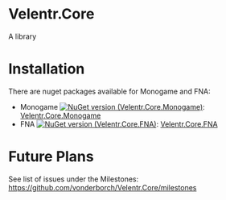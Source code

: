 # Velentr.Core
A library

# Installation
There are nuget packages available for Monogame and FNA:
- Monogame [![NuGet version (Velentr.Core.Monogame)](https://img.shields.io/nuget/v/Velentr.Core.Monogame.svg?style=flat-square)](https://www.nuget.org/packages/Velentr.Core.Monogame/): [Velentr.Core.Monogame](https://www.nuget.org/packages/Velentr.Core.Monogame/)
- FNA [![NuGet version (Velentr.Core.FNA)](https://img.shields.io/nuget/v/Velentr.Core.FNA.svg?style=flat-square)](https://www.nuget.org/packages/Velentr.Core.FNA/): [Velentr.Core.FNA](https://www.nuget.org/packages/Velentr.Core.FNA/)

# Future Plans
See list of issues under the Milestones: https://github.com/vonderborch/Velentr.Core/milestones

